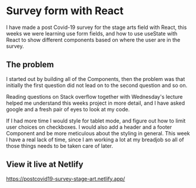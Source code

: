 # Survey form with React
I have made a post Covid-19 survey for the stage arts field with React, this weeks we were learning use form fields, and how to use useState with React to show different components based on where the user are in the survey.
## The problem
I started out by building all of the Components, then the problem was that initially the first question did not lead on to the second question and so on. 

Reading questions on Stack overflow together with Wednesday's lecture helped me understand this weeks project in more detail, and I have asked google and a fresh pair of eyes to look at my code.

If I had more time I would style for tablet mode, and figure out how to limit user choices on checkboxes. I would also add a header and a footer Component and be more meticulous about the styling in general. This week I have a real lack of time, since I am working a lot at my breadjob so all of those things needs to be taken care of later. 
## View it live at Netlify
https://postcovid19-survey-stage-art.netlify.app/

